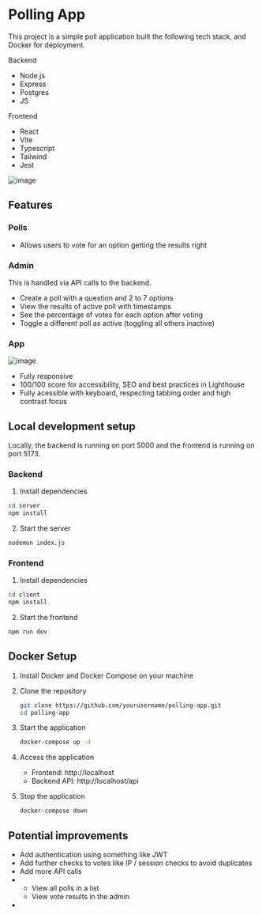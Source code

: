 # Polling App

This project is a simple poll application built the following tech stack, and Docker for deployment.

Backend
- Node.js
- Express
- Postgres
- JS

Frontend
- React
- Vite
- Typescript
- Tailwind
- Jest

![image](https://github.com/user-attachments/assets/7924894e-a5a1-4b51-9b2f-8d3c65c7b0ce)

## Features

### Polls

- Allows users to vote for an option getting the results right

### Admin

This is handled via API calls to the backend.

- Create a poll with a question and 2 to 7 options
- View the results of active poll with timestamps
- See the percentage of votes for each option after voting
- Toggle a different poll as active (toggling all others inactive)

### App
![image](https://github.com/user-attachments/assets/f1ae58ca-52a3-4627-82a8-f43e176505f1)


- Fully responsive
- 100/100 score for accessibility, SEO and best practices in Lighthouse
- Fully acessible with keyboard, respecting tabbing order and high contrast focus

## Local development setup

Locally, the backend is running on port 5000 and the frontend is running on port 5173.

### Backend

1. Install dependencies

```bash
cd server
npm install
```

2. Start the server

```bash
nodemon index.js
```

### Frontend

1. Install dependencies

```bash
cd client
npm install
```

2. Start the frontend

```bash
npm run dev
```

## Docker Setup

1. Install Docker and Docker Compose on your machine

2. Clone the repository
   ```bash
   git clone https://github.com/yourusername/polling-app.git
   cd polling-app
   ```

3. Start the application
   ```bash
   docker-compose up -d
   ```

4. Access the application
   - Frontend: http://localhost
   - Backend API: http://localhost/api

5. Stop the application
   ```bash
   docker-compose down
   ```

## Potential improvements

- Add authentication using something like JWT
- Add further checks to votes like IP / session checks to avoid duplicates
- Add more API calls
- - View all polls in a list
  - View vote results in the admin
- 
